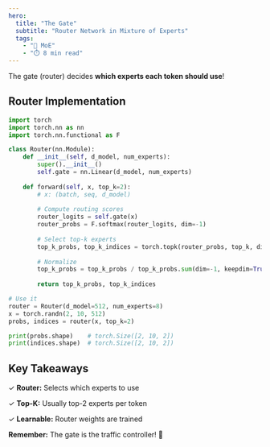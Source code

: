 ```yaml
---
hero:
  title: "The Gate"
  subtitle: "Router Network in Mixture of Experts"
  tags:
    - "🔀 MoE"
    - "⏱️ 8 min read"
---
```


The gate (router) decides **which experts each token should use**!

## Router Implementation

```python
import torch
import torch.nn as nn
import torch.nn.functional as F

class Router(nn.Module):
    def __init__(self, d_model, num_experts):
        super().__init__()
        self.gate = nn.Linear(d_model, num_experts)
    
    def forward(self, x, top_k=2):
        # x: (batch, seq, d_model)
        
        # Compute routing scores
        router_logits = self.gate(x)
        router_probs = F.softmax(router_logits, dim=-1)
        
        # Select top-k experts
        top_k_probs, top_k_indices = torch.topk(router_probs, top_k, dim=-1)
        
        # Normalize
        top_k_probs = top_k_probs / top_k_probs.sum(dim=-1, keepdim=True)
        
        return top_k_probs, top_k_indices

# Use it
router = Router(d_model=512, num_experts=8)
x = torch.randn(2, 10, 512)
probs, indices = router(x, top_k=2)

print(probs.shape)    # torch.Size([2, 10, 2])
print(indices.shape)  # torch.Size([2, 10, 2])
```

## Key Takeaways

✓ **Router:** Selects which experts to use

✓ **Top-K:** Usually top-2 experts per token

✓ **Learnable:** Router weights are trained

**Remember:** The gate is the traffic controller! 🎉
